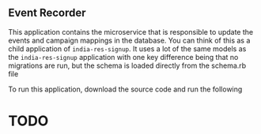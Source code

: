 ## Event Recorder

This application contains the microservice that is responsible to update the events and campaign mappings in the database. You can think of this as a child application of `india-res-signup`. It uses a lot of the same models as the `india-res-signup` application with one key difference being that no migrations are run, but the schema is loaded directly from the schema.rb file

To run this application, download the source code and run the following

# TODO